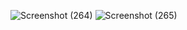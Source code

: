 ![Screenshot (264)](https://github.com/Berlin629252/CCNA/assets/66897078/5ed0376b-748e-449f-a89a-45e7aa28bf2e)
![Screenshot (265)](https://github.com/Berlin629252/CCNA/assets/66897078/4cdd1bf0-11f2-40df-b6ba-f8692c4cb9d6)
